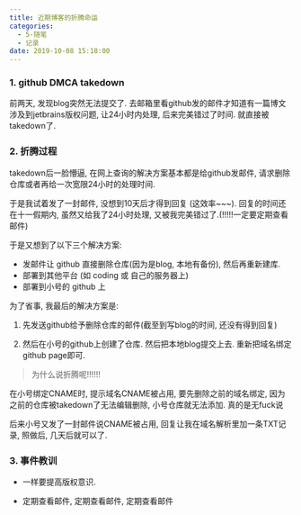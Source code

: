 ```yaml
---
title: 近期博客的折腾命运
categories:
  - 5-随笔
  - 记录
date: 2019-10-08 15:18:00
---
```




### 1. github DMCA takedown

前两天, 发现blog突然无法提交了. 去邮箱里看github发的邮件才知道有一篇博文涉及到jetbrains版权问题, 让24小时内处理, 后来完美错过了时间. 就直接被takedown了.

<!-- more -->

### 2. 折腾过程

takedown后一脸懵逼, 在网上查询的解决方案基本都是给github发邮件, 请求删除仓库或者再给一次宽限24小时的处理时间. 

于是我试着发了一封邮件, 没想到10天后才得到回复 (这效率~~~). 回复的时间还在十一假期内, 虽然又给我了24小时处理, 又被我完美错过了.(!!!!!一定要定期查看邮件)



于是又想到了以下三个解决方案:

+ 发邮件让 github 直接删除仓库(因为是blog, 本地有备份), 然后再重新建库.
+ 部署到其他平台 (如 coding 或 自己的服务器上)
+ 部署到小号的 github 上



为了省事, 我最后的解决方案是:

1. 先发送github给予删除仓库的邮件(截至到写blog的时间, 还没有得到回复) 

2. 然后在小号的github上创建了仓库. 然后把本地blog提交上去. 重新把域名绑定github page即可.

   

   

> 为什么说折腾呢!!!!!!  



在小号绑定CNAME时, 提示域名CNAME被占用, 要先删除之前的域名绑定, 因为之前的仓库被takedown了无法编辑删除, 小号仓库就无法添加.  真的是无fuck说



后来小号又发了一封邮件说CNAME被占用, 回复让我在域名解析里加一条TXT记录, 照做后, 几天后就可以了.



### 3. 事件教训

+ 一样要提高版权意识.

+ 定期查看邮件, 定期查看邮件, 定期查看邮件
